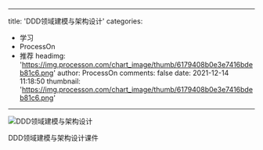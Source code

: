 
---
title: 'DDD领域建模与架构设计'
categories: 
 - 学习
 - ProcessOn
 - 推荐
headimg: 'https://img.processon.com/chart_image/thumb/6179408b0e3e7416bdeb81c6.png'
author: ProcessOn
comments: false
date: 2021-12-14 11:18:50
thumbnail: 'https://img.processon.com/chart_image/thumb/6179408b0e3e7416bdeb81c6.png'
---

<div>   
<img class="thumb" alt="DDD领域建模与架构设计" src="https://img.processon.com/chart_image/thumb/6179408b0e3e7416bdeb81c6.png" referrerpolicy="no-referrer">
<p>DDD领域建模与架构设计课件</p>  
</div>
            